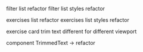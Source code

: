 filter list refactor
filter list styles refactor

exercises list refactor
exercises list styles refactor

exercise card trim text different for different viewport

component TrimmedText -> refactor
